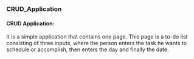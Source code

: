 ### CRUD_Application



#### CRUD Application:


It is a simple application that contains one page. This page is a to-do list consisting of three inputs, where the person enters the task he wants to schedule or accomplish, then enters the day and finally the date.
